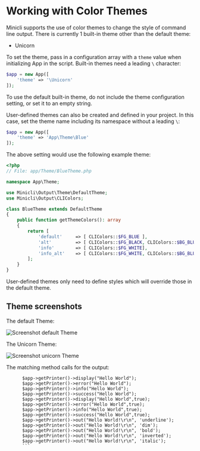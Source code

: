 # Working with Color Themes

Minicli supports the use of color themes to change the style of command line output. There is currently 1 built-in theme other than the default theme:

- Unicorn

To set the theme, pass in a configuration array with a `theme` value when initializing App in the script. Built-in themes need a leading `\` character:

```php
$app = new App([
    'theme' => '\Unicorn'
]);
```

To use the default built-in theme, do not include the theme configuration setting, or set it to an empty string.

User-defined themes can also be created and defined in your project. In this case, set the theme name including its namespace without a leading `\`:


```php
$app = new App([
    'theme' => 'App\Theme\Blue'
]);
```

The above setting would use the following example theme:

```php
<?php
// File: app/Theme/BlueTheme.php

namespace App\Theme;

use Minicli\Output\Theme\DefaultTheme;
use Minicli\Output\CLIColors;

class BlueTheme extends DefaultTheme
{
    public function getThemeColors(): array
    {
        return [
            'default'     => [ CLIColors::$FG_BLUE ],
            'alt'         => [ CLIColors::$FG_BLACK, CLIColors::$BG_BLUE ],
            'info'        => [ CLIColors::$FG_WHITE],
            'info_alt'    => [ CLIColors::$FG_WHITE, CLIColors::$BG_BLUE ]
        ];
    }
}
```

User-defined themes only need to define styles which will override those in the default theme.

## Theme screenshots
The default Theme:

![Screenshot default Theme](images/defaultTheme.png)

The Unicorn Theme:

![Screenshot unicorn Theme](images/unicornTheme.png)

The matching method calls for the output:

```
      $app->getPrinter()->display("Hello World");
      $app->getPrinter()->error("Hello World");
      $app->getPrinter()->info("Hello World");
      $app->getPrinter()->success("Hello World");
      $app->getPrinter()->display("Hello World",true);
      $app->getPrinter()->error("Hello World",true);
      $app->getPrinter()->info("Hello World",true);
      $app->getPrinter()->success("Hello World",true);
      $app->getPrinter()->out("Hello World!\r\n", 'underline');
      $app->getPrinter()->out("Hello World!\r\n", 'dim');
      $app->getPrinter()->out("Hello World!\r\n", 'bold');
      $app->getPrinter()->out("Hello World!\r\n", 'inverted');
      $app->getPrinter()->out("Hello World!\r\n", 'italic');
      ```


